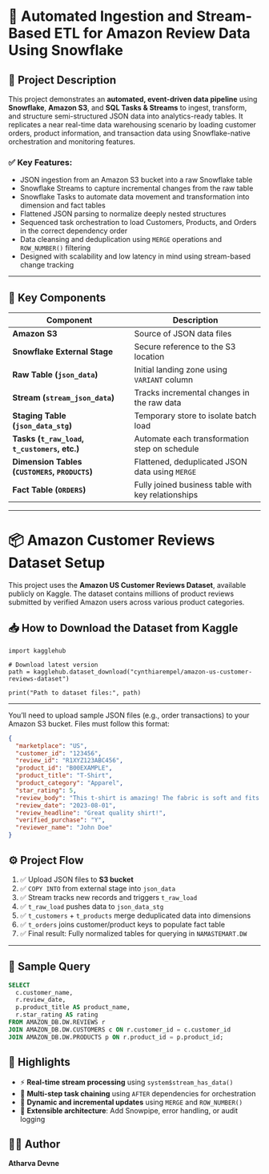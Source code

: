 # 🚀 Automated Ingestion and Stream-Based ETL for Amazon Review Data Using Snowflake

## 📘 Project Description

This project demonstrates an **automated, event-driven data pipeline** using **Snowflake**, **Amazon S3**, and **SQL Tasks & Streams** to ingest, transform, and structure semi-structured JSON data into analytics-ready tables. It replicates a near real-time data warehousing scenario by loading customer orders, product information, and transaction data using Snowflake-native orchestration and monitoring features.

### ✅ Key Features:
- JSON ingestion from an Amazon S3 bucket into a raw Snowflake table
- Snowflake Streams to capture incremental changes from the raw table
- Snowflake Tasks to automate data movement and transformation into dimension and fact tables
- Flattened JSON parsing to normalize deeply nested structures
- Sequenced task orchestration to load Customers, Products, and Orders in the correct dependency order
- Data cleansing and deduplication using `MERGE` operations and `ROW_NUMBER()` filtering
- Designed with scalability and low latency in mind using stream-based change tracking

---

## 🧱 Key Components

| Component                  | Description                                                                 |
|---------------------------|-----------------------------------------------------------------------------|
| **Amazon S3**             | Source of JSON data files                                                   |
| **Snowflake External Stage** | Secure reference to the S3 location                                        |
| **Raw Table (`json_data`)**   | Initial landing zone using `VARIANT` column                                 |
| **Stream (`stream_json_data`)** | Tracks incremental changes in the raw data                              |
| **Staging Table (`json_data_stg`)** | Temporary store to isolate batch load                             |
| **Tasks (`t_raw_load`, `t_customers`, etc.)** | Automate each transformation step on schedule         |
| **Dimension Tables (`CUSTOMERS`, `PRODUCTS`)** | Flattened, deduplicated JSON data using `MERGE`       |
| **Fact Table (`ORDERS`)**  | Fully joined business table with key relationships                        |

---

# 📦 Amazon Customer Reviews Dataset Setup

This project uses the **Amazon US Customer Reviews Dataset**, available publicly on Kaggle. The dataset contains millions of product reviews submitted by verified Amazon users across various product categories.

## 📥 How to Download the Dataset from Kaggle

````
import kagglehub

# Download latest version
path = kagglehub.dataset_download("cynthiarempel/amazon-us-customer-reviews-dataset")

print("Path to dataset files:", path)
````

---
You’ll need to upload sample JSON files (e.g., order transactions) to your Amazon S3 bucket. Files must follow this format:

```json
{
  "marketplace": "US",
  "customer_id": "123456",
  "review_id": "R1XYZ123ABC456",
  "product_id": "B00EXAMPLE",
  "product_title": "T-Shirt",
  "product_category": "Apparel",
  "star_rating": 5,
  "review_body": "This t-shirt is amazing! The fabric is soft and fits perfectly.",
  "review_date": "2023-08-01",
  "review_headline": "Great quality shirt!",
  "verified_purchase": "Y",
  "reviewer_name": "John Doe"
}
```


## ⚙️ Project Flow

1. ✅ Upload JSON files to **S3 bucket**
2. ✅ `COPY INTO` from external stage into `json_data`
3. ✅ Stream tracks new records and triggers `t_raw_load`
4. ✅ `t_raw_load` pushes data to `json_data_stg`
5. ✅ `t_customers` + `t_products` merge deduplicated data into dimensions
6. ✅ `t_orders` joins customer/product keys to populate fact table
7. ✅ Final result: Fully normalized tables for querying in `NAMASTEMART.DW`

---

## 🧩 Sample Query

```sql
SELECT 
  c.customer_name,
  r.review_date,
  p.product_title AS product_name,
  r.star_rating AS rating
FROM AMAZON_DB.DW.REVIEWS r
JOIN AMAZON_DB.DW.CUSTOMERS c ON r.customer_id = c.customer_id
JOIN AMAZON_DB.DW.PRODUCTS p ON r.product_id = p.product_id;

```
## 📌 Highlights

- ⚡ **Real-time stream processing** using `system$stream_has_data()`
- 🔁 **Multi-step task chaining** using `AFTER` dependencies for orchestration
- 🔄 **Dynamic and incremental updates** using `MERGE` and `ROW_NUMBER()`
- 🔧 **Extensible architecture**: Add Snowpipe, error handling, or audit logging


## 👨‍💻 Author

**Atharva Devne**  
